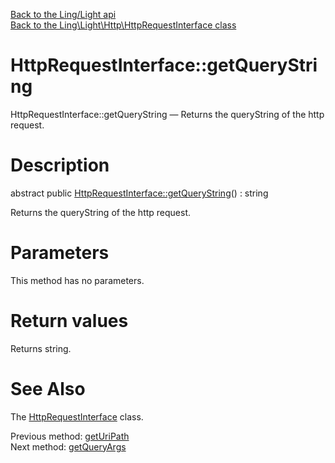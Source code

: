 [Back to the Ling/Light api](https://github.com/lingtalfi/Light/blob/master/doc/api/Ling/Light.md)<br>
[Back to the Ling\Light\Http\HttpRequestInterface class](https://github.com/lingtalfi/Light/blob/master/doc/api/Ling/Light/Http/HttpRequestInterface.md)


HttpRequestInterface::getQueryString
================



HttpRequestInterface::getQueryString — Returns the queryString of the http request.




Description
================


abstract public [HttpRequestInterface::getQueryString](https://github.com/lingtalfi/Light/blob/master/doc/api/Ling/Light/Http/HttpRequestInterface/getQueryString.md)() : string




Returns the queryString of the http request.




Parameters
================

This method has no parameters.


Return values
================

Returns string.








See Also
================

The [HttpRequestInterface](https://github.com/lingtalfi/Light/blob/master/doc/api/Ling/Light/Http/HttpRequestInterface.md) class.

Previous method: [getUriPath](https://github.com/lingtalfi/Light/blob/master/doc/api/Ling/Light/Http/HttpRequestInterface/getUriPath.md)<br>Next method: [getQueryArgs](https://github.com/lingtalfi/Light/blob/master/doc/api/Ling/Light/Http/HttpRequestInterface/getQueryArgs.md)<br>

